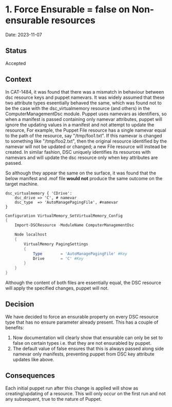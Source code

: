 # 1. Force Ensurable = false on Non-ensurable resources

Date: 2023-11-07

## Status

Accepted

## Context

In CAT-1484, it was found that there was a mismatch in behaviour between dsc resource keys and puppet namevars. It was widely assumed that these two attribute types eseentially behaved the same, which was found not to be the case with the dsc_virtualmemory resource (and others) in the ComputerManagementDsc module.
Puppet uses namevars as identifiers, so when a manifest is passed containing only namevar attributes, puppet will ignore the updating values in a manifest and not attempt to update the resource, For example, the Puppet File resource has a single namevar equal to the path of the resource, say "/tmp/foo1.txt".  If this namevar is changed to something like "/tmp/foo2.txt", then the original resource identified by the namevar will not be updated or changed; a new File resource will instead be created.  In similar fashion, DSC uniquely identifies its resources with namevars and will update the dsc resource only when key attributes are passed.

So although they appear the same on the surface, it was found that the below manifest and .mof file **would not** produce the same outcome on the target machine.

```puppet
dsc_virtualmemory { 'CDrive':
    dsc_drive => 'C', # namevar
    dsc_type  => 'AutoManagePagingFile', #namevar
}
```

```powershell
Configuration VirtualMemory_SetVirtualMemory_Config
{
    Import-DSCResource -ModuleName ComputerManagementDsc

    Node localhost
    {
        VirtualMemory PagingSettings
        {
            Type        = 'AutoManagePagingFile' #Key
            Drive       = 'C' #Key
        }
    }
}
```

Although the content of both files are essentially equal, the DSC resource will apply the specified changes, puppet will not.

## Decision

We have decided to force an ensurable property on every DSC resource type that has no ensure parameter already present. This has a couple of benefits:

1. Now documentation will clearly show that ensurable can only be set to false on certain types i.e. that they are not ensurabled by puppet.
2. The default value of false ensures that this is always passed along side namevar only manifests, preventing puppet from DSC key attribute updates like above.

## Consequences

Each initial puppet run after this change is applied will show as creating/updating of a resource. This will only occur on the first run and not any subsequent, true to the nature of Puppet.
